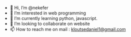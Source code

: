 - 👋 Hi, I’m @nekefer
- 👀 I’m interested in web programming
- 🌱 I’m currently learning python, javascript.
- 💞️ I’m looking to collaborate on website
- 📫 How to reach me on mail : kloutsedaniel1@gmail.com
<!---
nekefer/nekefer is a ✨ special ✨ repository because its `README.md` (this file) appears on your GitHub profile.
You can click the Preview link to take a look at your changes.
--->
